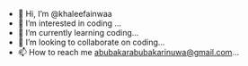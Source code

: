 - 👋 Hi, I’m @khaleefainwaa
- 👀 I’m interested in coding ...
- 🌱 I’m currently learning coding...
- 💞️ I’m looking to collaborate on coding...
- 📫 How to reach me abubakarabubakarinuwa@gmail.com...

<!---
khaleefainwaa/khaleefainwaa is a ✨ special ✨ repository because its `README.md` (this file) appears on your GitHub profile.
You can click the Preview link to take a look at your changes.
--->
